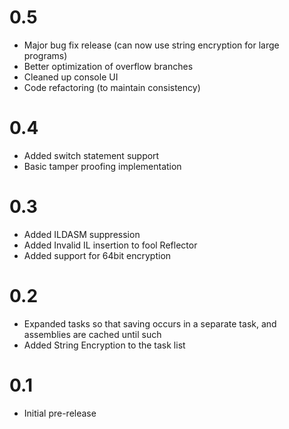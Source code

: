 # 0.5 #

  * Major bug fix release (can now use string encryption for large programs)
  * Better optimization of overflow branches
  * Cleaned up console UI
  * Code refactoring (to maintain consistency)

# 0.4 #

  * Added switch statement support
  * Basic tamper proofing implementation

# 0.3 #

  * Added ILDASM suppression
  * Added Invalid IL insertion to fool Reflector
  * Added support for 64bit encryption

# 0.2 #

  * Expanded tasks so that saving occurs in a separate task, and assemblies are cached until such
  * Added String Encryption to the task list

# 0.1 #

  * Initial pre-release